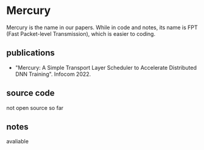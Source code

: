 # Mercury
Mercury is the name in our papers.
While in code and notes, its name is FPT (Fast Packet-level Transmission), which is easier to coding.
## publications
- "Mercury: A Simple Transport Layer Scheduler to Accelerate Distributed DNN Training". Infocom 2022.
## source code
not open source so far
## notes
avaliable
